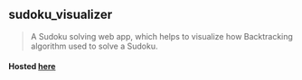 ## sudoku_visualizer

> A Sudoku solving web app, which helps to visualize how Backtracking algorithm used to solve a Sudoku.

#### Hosted [here](https://sudoku.supriyanta.now.sh)
